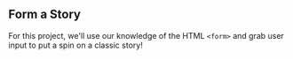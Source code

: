 ## Form a Story

For this project, we'll use our knowledge of the HTML `<form>` and grab user input to put a spin on a classic story!
